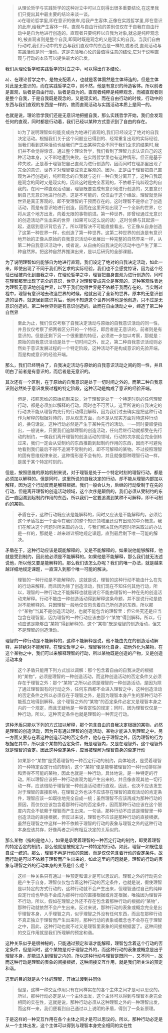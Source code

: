 <blockquote data-pid="UInThOCb">从理论哲学与实践哲学的这种对立中可以立刻得出很多重要结论,在这里我们只提出其中最主要的结论来谈一谈。<br>a)在理论哲学里,即在意识的彼岸,给我产生客体,正像在实践哲学里,即在意识的此岸,给我产生客体一样。直观与自由行动的差别仅仅在于自我在自由行动中是自为地进行创造的。直观者只要纯粹以自我为对象,就总是纯粹观念的,被直观者则是整个自我,即同时既是观念的又是现实的自我。当我们自由行动时,我们行动中的东西与我们直观中的东西是一样的,或者说,直观活动与实践活动是同一活动。这是先验唯心论的最值得注意的结论,它对于说明直观与行动的本质可以提供最大的启发。</blockquote><p data-pid="sbUkJLSU">我们从理论哲学和实践哲学的对立之中，可以得出许多结论，</p><p data-pid="R4QPQp3S">a）、在理论哲学之中，是物支配着人，也就是客体固然是主体缔造的，但是主体对此是无意识的，而在实践哲学之中，则不然，他是有意识的缔造客体。所以前者是直观，后者是自由行动，后者是自为的。直观者纯粹是纯粹观念，而被直观者则是整个自我，于是自我既是观念的，又是现实的。而在自由行动的时候，行动中的东西与我们直观的东西是一样的，故而直观活动与实践活动本质上是同一的。</p><p data-pid="NVM5g2Gp">也就是说，理论哲学我们还是无意识地把握自我，那么实践哲学开始，我们会发现任何的直观，同时都是行动着，我们已经以某种方式意识到了自由的存在。</p><blockquote data-pid="cG-qgdSJ">b)为了说明理智如何能变成白为地进行直观的,我们已经设定了绝对的自我决定活动。根据我们关于这个问题业已得到的、经常重复出现的实际经验,当我们看到这种活动也给我们产生出某种完全不同于我们企求的结果时,我们并不会觉得惊讶。通过整个理论哲学，我们看到了理智力求认识自己的这种活动本身，又不断地遭到失败。在实践哲学里也有这种情形。但正是基于种失败，正是基于理智把自己直观为进行创造的，因而同时在理那里出现了完全的意识，世界才对理智变成真正客观的。因为，正是由于理智把自己直观为进行创造的，纯粹观念的自我就与这样一种自我分离开了，这种自我既是观念的同时又是现实的，因此这时是完全客观的，不依赖于纯粹观念的自我的。在同一种直观活动里，理智既要变成有意识地进行创造的，又要意识到自己无意识地进行创造，这是不可能的，仅仅由于这个缘故，理智就觉得世界是真正客观的，即不受理智的干预而存在的。这时理智不是停止了创造活动，而是有意识地进行创造，因而在这里开始出现了一个全新的世界，它将从这个地方出发，向着无限的事物前进。第一种世界，即曾经通过无意识的创造活动产生出来的世界（如果可以这么说的话）,这时仿佛与其起源一起，退居到意识背后去了。所以理智决不可能直接看出，它正像从自身创造了这第一种世界一样，也创造了第一种世界。这第二种世界的创造是有意识地开始的正像从原始的自我意识活动中发展出一种完整的自然界来一样，从第二种自我意识活动中，或者说，从自由的自我决定的活动中也产生了第二种自然界。把这种自然界推演出来，是以后研究的全部课题。</blockquote><p data-pid="LHQWL5Xk">为了说明理智如何能够自为地进行直观，我们设定了绝对的自我决定活动，如此一来，即使出现了不同于我们所乞求的实际经验，我们也不会感觉惊讶，因为这个经验已经被内化到自我之中，在理论哲学之中，理智把自身直观为进行创造的，同时在理智那里出现了完全的意识，世界才对理智变成完全是客观的，这种客观性表达为理智无意识地创造世界，以至于我们觉得世界是不依赖于我而存在的。当实践过程中，理智有意识地去改造世界的时候，他就出现了全新的世界，原本的无意识创造的世界，就退居到意识背后，他尚不知道这个世界同样也是他创造，只不过是无意识创造的。第二种世界则是有意识创造的。故而在自由活动之中，缔造了第二种自然界</p><blockquote data-pid="Blo1yVQU">至此为止，我们仅仅考察了自我决定活动与原始的自我意识活动的同一性，并且仅仅考察了把两者区分开的一个特征，即后者是无意识的，前者则是有意识的。但是还剩下另一个很重要的特征，必须进一步加以考察，那就是：原始的自我意识活动是处于一切时间之外，反之，第二种自我意识活动则必然处于意识发展过程的一个特定阶段，这种活动不是构成意识的先验开端，而是构成意识的经验开端。</blockquote><p data-pid="57WG-5OB">那么，我们已经明白了，自我决定活动与原始的自我意识活动之间的同一性，并且明白了前者是有意识的，而后者是无意识的。</p><p data-pid="nqXuUVmj">其次还有一个区别，在于原始的自我意识是处于一切时间之外的，而第二种自我意识则必然处于意识发展过程的特定阶段，这种活动是构成了意识的经验开端。</p><blockquote data-pid="y0ng0owM">但是，按照思维的原始机制来说，对于理智是处于一个特定时刻的任何理智行动，都是必须加以解释的行动。同时也不可否认，这里所说的自我决定的行动决不能从理智内先行的行动得到解释，因为我们过去确实是把这种行动作为解释的根据对待的，即从观念方面，而不是从现实方面对待这种行动的，换句话说，这种行动必然是产生于某种先行的活动。一—同时要顺便指出，一般说来，只要我们追踪理智的创造活动，任何后继行动就都受在先行动的制约，一俟我们离开理智的创造活动的领域，行动的次序就会完全倒转过来，我们一定会从受制约的东西推勘到起制约作用的东西，因而不可避免地看到我们最后不得不追溯不受制约的，即不可解释的某物。不过按照理智的固有思维规律来说，这种情形是不会有的，并且就像那种理智行动一样，是属于某个特定时刻的。</blockquote><p data-pid="qVuVrR5G">但是，按照思维的原始机制来说，对于理智是处于一个特定时刻的理智行动，都是必须加以解释的。但是同时，这里所说的自我决定的行动，却不能从理智内部加以解释，因为这个行动反而是解释根据。我们一般会认为，后继的行动受制于在先的行动，但是离开理智的创造活动领域，这个次序是颠倒的，我们必须从受制约的东西一直回溯到起制约作用的东西，所以我们一定要追溯到某种不可解释，即不可制约的某物。</p><blockquote data-pid="eZPEBXLH">矛盾在于，这种行动既应该是能解释的，同时又应该是不能解释的。必须给这个矛盾找出一个至今在我们的整个知识领域里还没有出现的中介概念。我们在解决这个问题时所采取的办法，与我们解决其他问题时所采取过的办法是一样的，那就是：越来越详细地规定课题，直到最后剩下唯一可能的解决。</blockquote><p data-pid="B_OZWoW8">矛盾在于，这种行动应该是既能解释的，又是不能解释的。如果说他能够解释，他就是受到制约，因此他必须是不能解释的。如果他是不能解释，那么我们就无法述说他，所以他又要是能解释的。那么我们该怎么办呢？我们的唯一办法，就是越来越详细地规定课题，一直深入到那个唯一可能的解决。</p><blockquote data-pid="Xmhs35by">理智的一种行动是不能解释的，这就是说，理智的这种行动不能由什么在先的行动来解释，而且因为除了创造活动，我们现在不知任何其他行动，所以，理智的一种行动之不能解释也就是说它不能由理智的一种在先的创造活动来解释。行动不能由一种创造活动得到解释这条命题，并不是说行动是绝对不能解释的。只因理智一般地仅仅包含着自己所创造的东西，所以那个“某物”当其不是创造活动时，也就不能包含的理智里：但它终究还是应当包含在理智里，因为理智的一种行动应该由那个“某物”得到解释。所以，行动应该是能够由“某物”得到解释的，这个“某物”既是理智的创造活动，但又不是理智的创造活动。</blockquote><p data-pid="xU1u4vsQ">理智的一种行动是不能解释的，这种不能解释是说，他不能由先在的创造活动解释，并非绝对不能解释。在理论哲学之中，理智客体化自身，把他外化为某物，在这个某物之中，我们可以来解释理智的行动，所以某物既是创造的产物，又是创造活动本身</p><blockquote data-pid="Yl18om7M">这个矛盾只能用下列方式加以调解：那个包含着自由的自我决定的根据的“某物”，必须是理智的一种创造活动，而这种创造活动的否定条件又必须存在于理智之外：那个“某物”之所以必须是理智的一种创造活动，是因为除了通过理智固有的行动之外，任何东西都不会进入理智之中，这种创造活动的否定条件之所以必须存在于理智之外，是因为理智本身产生的那种行动不能孤立地得到解释。这个理智之外的“某物”的否定条件必定又是理智本身之内的一个规定，而且无疑地是一种否定性的规定；同时，因为理智仅仅是一种行动，所以，这种否定条件也就是理智的一种否定行动。</blockquote><p data-pid="ts9b-K-l">这种矛盾只能以下列的方式加以解释，那个包含自由的自我决定根据的某物，必然是理智的创造活动，因为只有通过理智的创造活动，某物才能进入到理智之中。另一方面又要存在着这种创造活动的否定条件，他存在于理智之外，因为理智的行为根据在其中，所以这个某物的否定条件，既是理智内，又是在理智外，这个理智外就是理智的否定。因此这种否定条件，应当被理解为理智自身的否定行动</p><blockquote data-pid="f-fK0Bot">如果那个“某物”是受着理智的一种否定行动的制约，具体地说，是受着理智的一种特定否定行动的制约，这个“某物”便是能够被理智的一种行动排除掉和弄得不可能的某物，因此也就是一种行动，具体地说，是一种特定的行动。所以理智应该把一种行动直观为能产生出来的，并且像直观其他一切行动一样，应该借助于理智里一种创造活动进行直观，因此，也决不应该发生对于理智的直接影响，在理智之外也决不应该存在理智的直观活动的肯定条件，理智应该一如既往地完全自成一统；虽然理智不应该再成为那种行动的原因，而仅仅应该包含着那种行动的否定条件，因而那种行动应该在这个限度内完全不依赖于理智而产生出来。一句话，那种行动不应该是理智里一种创造活动的直接根据，但反过来说，理智也不应该是那种行动的直接根据，虽然在理智之中这样一种不依赖于理智的行动的表象与理智之外的这种行动本身应该共存，好像两者之间有相互决定的关系似的。</blockquote><p data-pid="7GePhOpE">那么某物（指的是他人），如果是承受着理智的一种否定行动的制约，即受着理智的特定否定的制约，那么他就是被规定为一种特定的行动，如此，理智一如既往是自成一统的。那么，理智不再是行动的原因，而是仅仅包含着行动的否定条件。故而行动是可以不依赖于理智而产生出来的，如此这里的问题就是，理智的行动的表象与理智之外的行动本身的关系是什么呢？</p><blockquote data-pid="QFaYOmeX">这样一种关系只有通过一种预定和谐才是可以思议的。理智之外的行动完全是产生于自身，理智仅仅包含着这种行动的否定条件，也就是说，假使理智是以特定的方式行动的，这种行动就不会产生出来，但理智通过自己的纯粹否定行动也毕竟不会成为那种行动的直接根据或肯定根据，唯独因为理智并不行动，所以，假如在理智之外还不存在包含着那种行动的根据的“某物”，那种行动就依然不会产生出来。反过来说，那种行动的表象或概念完全是出乎理智本身，人乎理智之内，似乎理智之外没有任何东西，而且在那种行动不真正独立于理智而产生出来时，那种行动的表象或概念也不会存在于理智之中，因此，这种行动也就不过又是理智里表象的间接根据罢了。这种间接的交互作用就是我们所理解的预定和谐。</blockquote><p data-pid="RStGFbOp">这种关系似乎是很神秘的，只能通过预定和谐才能解释，理智包含着这个行动的否定条件，但是同时，这个某物是对于理智之外的，而这种行动的表象或概念是出乎理智本身，却能进入到理智之内的，所以这种行动与理智是既同一，又不同一，故而这种行动是理智的表象的间接根据，这种间接交互作用，就是我们所关注的预定和谐。</p><p data-pid="8VNteyDY">这里的目的就是从个体的理智，开始过渡到共同体</p><blockquote data-pid="Do06Uzaq">但是，这样一种交互作用只有在同样实在的各个主体之间才是可以思议的。所以，那种行动必定是从一个主体出发，这个主体可以得到与理智本身完全相同的实在性，这就是说，那种行动必须从这种理智之外的一种理智出发，而这样一来，我们便看到自己通过以上说明的矛盾，得到了一条新原理。</blockquote><p data-pid="Z1yE2frG">于是这样的一种交互作用在各个主体之间才是可以思议的。所以，那种行动必定是从一个主体出发，这个主体可以得到与理智本身完全相同的实在性</p><p></p>